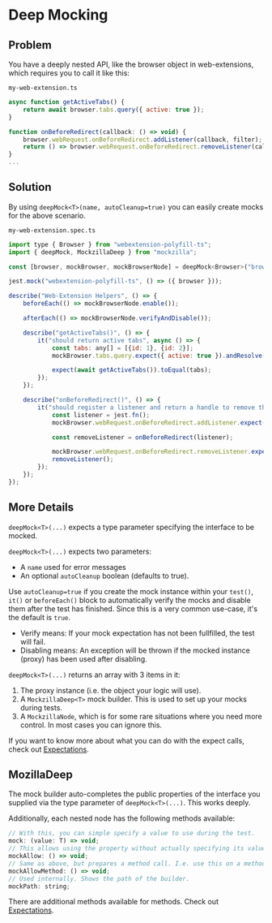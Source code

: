 # Deep Mocking

## Problem

You have a deeply nested API, like the browser object in web-extensions, which requires you to call it like this:

`my-web-extension.ts`

```javascript
async function getActiveTabs() {
    return await browser.tabs.query({ active: true });
}

function onBeforeRedirect(callback: () => void) {
    browser.webRequest.onBeforeRedirect.addListener(callback, filter);
    return () => browser.webRequest.onBeforeRedirect.removeListener(callback);
}
...
```

## Solution

By using `deepMock<T>(name, autoCleanup=true)` you can easily create mocks for the above scenario.

`my-web-extension.spec.ts`

```javascript
import type { Browser } from "webextension-polyfill-ts";
import { deepMock, MockzillaDeep } from "mockzilla";

const [browser, mockBrowser, mockBrowserNode] = deepMock<Browser>("browser", false);

jest.mock("webextension-polyfill-ts", () => ({ browser }));

describe("Web-Extension Helpers", () => {
    beforeEach(() => mockBrowserNode.enable());

    afterEach(() => mockBrowserNode.verifyAndDisable());

    describe("getActiveTabs()", () => {
        it("should return active tabs", async () => {
            const tabs: any[] = [{id: 1}, {id: 2}];
            mockBrowser.tabs.query.expect({ active: true }).andResolve(tabs);

            expect(await getActiveTabs()).toEqual(tabs);
        });
    });

    describe("onBeforeRedirect()", () => {
        it("should register a listener and return a handle to remove the listener again", () => {
            const listener = jest.fn();
            mockBrowser.webRequest.onBeforeRedirect.addListener.expect(listener, expect.anything());

            const removeListener = onBeforeRedirect(listener);

            mockBrowser.webRequest.onBeforeRedirect.removeListener.expect(listener);
            removeListener();
        });
    });
});
```

## More Details

`deepMock<T>(...)` expects a type parameter specifying the interface to be mocked.

`deepMock<T>(...)` expects two parameters:
- A `name` used for error messages
- An optional `autoCleanup` boolean (defaults to true).

Use `autoCleanup=true` if you create the mock instance within your `test()`, `it()` or `beforeEach()` block to automatically verify the mocks and disable them after the test has finished. Since this is a very common use-case, it's the default is `true`.

- Verify means: If your mock expectation has not been fullfilled, the test will fail.
- Disabling means: An exception will be thrown if the mocked instance (proxy) has been used after disabling.

`deepMock<T>(...)` returns an array with 3 items in it:

1. The proxy instance (i.e. the object your logic will use).
2. A `MockzillaDeep<T>` mock builder. This is used to set up your mocks during tests.
3. A `MockzillaNode`, which is for some rare situations where you need more control. In most cases you can ignore this.

If you want to know more about what you can do with the expect calls, check out [Expectations](expectations.md).

## MozillaDeep

The mock builder auto-completes the public properties of the interface you supplied via the type parameter of `deepMock<T>(...)`. This works deeply.

Additionally, each nested node has the following methods available:

```javascript
// With this, you can simple specify a value to use during the test.
mock: (value: T) => void;
// This allows using the property without actually specifying its value.
mockAllow: () => void;
// Same as above, but prepares a method call. I.e. use this on a method instead.
mockAllowMethod: () => void;
// Used internally. Shows the path of the builder.
mockPath: string;
```

There are additional methods available for methods. Check out [Expectations](expectations.md).
